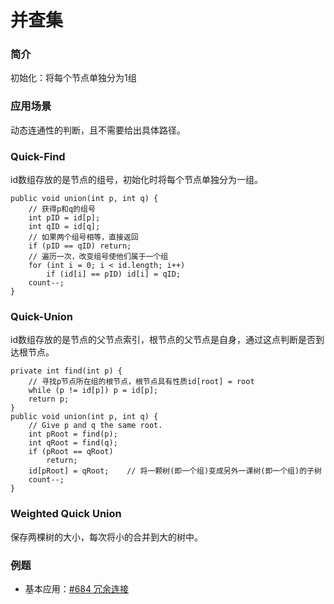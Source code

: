 # 并查集

### 简介

初始化：将每个节点单独分为1组

### 应用场景

动态连通性的判断，且不需要给出具体路径。

### Quick-Find

id数组存放的是节点的组号，初始化时将每个节点单独分为一组。

```
public void union(int p, int q) { 
    // 获得p和q的组号
    int pID = id[p];
    int qID = id[q];
    // 如果两个组号相等，直接返回
    if (pID == qID) return;
    // 遍历一次，改变组号使他们属于一个组
    for (int i = 0; i < id.length; i++)
        if (id[i] == pID) id[i] = qID;
    count--;
}
```

### Quick-Union

id数组存放的是节点的父节点索引，根节点的父节点是自身，通过这点判断是否到达根节点。

```
private int find(int p) { 
	// 寻找p节点所在组的根节点，根节点具有性质id[root] = root
	while (p != id[p]) p = id[p];
	return p;
}
public void union(int p, int q) { 
	// Give p and q the same root.
	int pRoot = find(p);
	int qRoot = find(q);
	if (pRoot == qRoot) 
		return;
	id[pRoot] = qRoot;    // 将一颗树(即一个组)变成另外一课树(即一个组)的子树
	count--;
}
```

### Weighted Quick Union

保存两棵树的大小，每次将小的合并到大的树中。

### 例题

- 基本应用：[#684 冗余连接](https://leetcode-cn.com/problems/redundant-connection/)